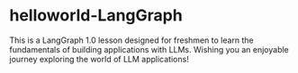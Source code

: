 # helloworld-LangGraph
This is a LangGraph 1.0 lesson designed for freshmen to learn the fundamentals of building applications with LLMs. Wishing you an enjoyable journey exploring the world of LLM applications!
